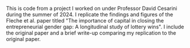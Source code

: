 This is code from a project I worked on under Professor David Cesarini during the summer of 2024. I replicate the findings and figures of the Fleche et al. paper titled "The importance of capital in closing the entrepreneurial gender gap: A longitudinal study of lottery wins". 
I include the original paper and a brief write-up comparing my replication to the original paper.
